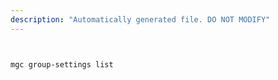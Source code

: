 ```yaml
---
description: "Automatically generated file. DO NOT MODIFY"
---
```


```bash


mgc group-settings list

```